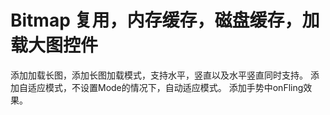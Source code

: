 # Bitmap 复用，内存缓存，磁盘缓存，加载大图控件

添加加载长图，添加长图加载模式，支持水平，竖直以及水平竖直同时支持。
添加自适应模式，不设置Mode的情况下，自动适应模式。
添加手势中onFling效果。
